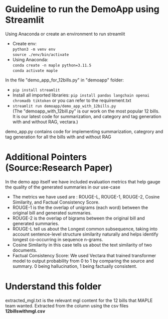 # Guideline to run the DemoApp using Streamlit

Using Anaconda or create an environment to run streamlit  
* Create env:  
    ```python3 -m venv env```   
    ```source ./env/bin/activate```  
* Using Anaconda:  
    ```conda create -n maple python=3.11.5```  
    ```conda activate maple```

In the file "demo_app_for_12bills.py" in "demoapp" folder:
* ```pip install streamlit```
* Install all imported libraries: ```pip install pandas langchain openai chromadb tiktoken``` or you can refer to the requirement.txt
* ```streamlit run demoapp/demo_app_with_12bills.py```  
  (The "demoapp_with_12bill.py" is our work on the most popular 12 bills. It is our latest code for summarization, and category and tag generation with and without RAG, vectara.)

demo_app.py contains code for implementing summarization, categrory and tag generation for all the bills with and without RAG

# Additional Pointers (Source:Research Paper)
In the demo app itself we have included evaluation metrics that help gauge the quality of the generated summaries in our use-case
* The metrics we have used are : ROUGE-L, ROUGE-1, ROUGE-2, Cosine Similarity, and Factual Consistency Score.
* ROUGE-1 is the the overlap of unigrams (each word) between the original bill and generated summaries.
* ROUGE-2 is the overlap of bigrams between the original bill and generated summaries.
* ROUGE-L tell us about the Longest common subsequence, taking into account sentence-level structure similarity naturally and helps identify longest co-occurring in sequence n-grams.
* Cosine Similarity in this case tells us about the text similarity of two documents.
* Factual Consistency Score: We used Vectara that trained transformer model to output probability from 0 to 1 by comparing the source and summary. 0 being hallucination, 1 being factually consistent.

# Understand this folder
extracted_mgl.txt is the relevant mgl content for the 12 bills that MAPLE team wanted. Extracted from the column using the csv files <b> 12billswithmgl.csv </b>

